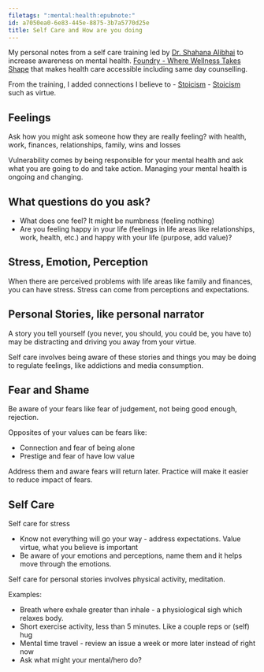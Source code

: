 ```yaml
---
filetags: ":mental:health:epubnote:"
id: a7050ea0-6e83-445e-8875-3b7a5770d25e
title: Self Care and How are you doing
---
```


My personal notes from a self care training led by [Dr. Shahana
Alibhai](https://drshahana.com/) to increase awareness on mental health.
[Foundry - Where Wellness Takes Shape](https://foundrybc.ca/) that makes
health care accessible including same day counselling.

From the training, I added connections I believe to -
[Stoicism](../158-psychology-applied-health-mental-stoicism) -
[Stoicism](id:3615be88-f25a-4fba-98c4-42f34c59be5d) such as virtue.

## Feelings

Ask how you might ask someone how they are really feeling? with health,
work, finances, relationships, family, wins and losses

Vulnerability comes by being responsible for your mental health and ask
what you are going to do and take action. Managing your mental health is
ongoing and changing.

## What questions do you ask?

- What does one feel? It might be numbness (feeling nothing)
- Are you feeling happy in your life (feelings in life areas like
  relationships, work, health, etc.) and happy with your life (purpose,
  add value)?

## Stress, Emotion, Perception

When there are perceived problems with life areas like family and
finances, you can have stress. Stress can come from perceptions and
expectations.

## Personal Stories, like personal narrator

A story you tell yourself (you never, you should, you could be, you have
to) may be distracting and driving you away from your virtue.

Self care involves being aware of these stories and things you may be
doing to regulate feelings, like addictions and media consumption.

## Fear and Shame

Be aware of your fears like fear of judgement, not being good enough,
rejection.

Opposites of your values can be fears like:

- Connection and fear of being alone
- Prestige and fear of have low value

Address them and aware fears will return later. Practice will make it
easier to reduce impact of fears.

## Self Care

Self care for stress

- Know not everything will go your way - address expectations. Value
  virtue, what you believe is important
- Be aware of your emotions and perceptions, name them and it helps move
  through the emotions.

Self care for personal stories involves physical activity, meditation.

Examples:

- Breath where exhale greater than inhale - a physiological sigh which
  relaxes body.
- Short exercise activity, less than 5 minutes. Like a couple reps or
  (self) hug
- Mental time travel - review an issue a week or more later instead of
  right now
- Ask what might your mental/hero do?
